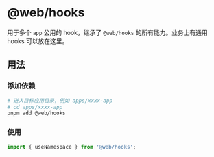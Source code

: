 # @web/hooks

用于多个 `app` 公用的 hook，继承了 `@web/hooks` 的所有能力。业务上有通用 hooks 可以放在这里。

## 用法

### 添加依赖

```bash
# 进入目标应用目录，例如 apps/xxxx-app
# cd apps/xxxx-app
pnpm add @web/hooks
```

### 使用

```ts
import { useNamespace } from '@web/hooks';
```
